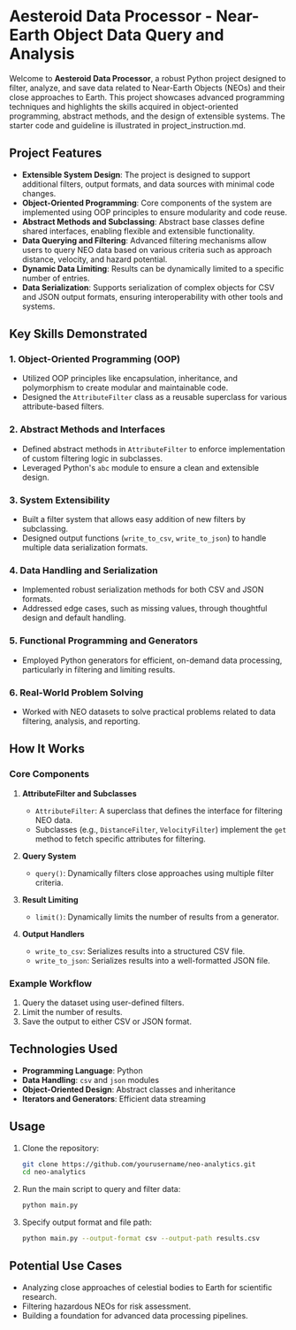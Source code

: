 # Aesteroid Data Processor - Near-Earth Object Data Query and Analysis

Welcome to **Aesteroid Data Processor**, a robust Python project designed to filter, analyze, and save data related to Near-Earth Objects (NEOs) and their close approaches to Earth. This project showcases advanced programming techniques and highlights the skills acquired in object-oriented programming, abstract methods, and the design of extensible systems. The starter code and guideline is illustrated in project_instruction.md.

## Project Features

- **Extensible System Design**: The project is designed to support additional filters, output formats, and data sources with minimal code changes.
- **Object-Oriented Programming**: Core components of the system are implemented using OOP principles to ensure modularity and code reuse.
- **Abstract Methods and Subclassing**: Abstract base classes define shared interfaces, enabling flexible and extensible functionality.
- **Data Querying and Filtering**: Advanced filtering mechanisms allow users to query NEO data based on various criteria such as approach distance, velocity, and hazard potential.
- **Dynamic Data Limiting**: Results can be dynamically limited to a specific number of entries.
- **Data Serialization**: Supports serialization of complex objects for CSV and JSON output formats, ensuring interoperability with other tools and systems.

## Key Skills Demonstrated

### 1. Object-Oriented Programming (OOP)
- Utilized OOP principles like encapsulation, inheritance, and polymorphism to create modular and maintainable code.
- Designed the `AttributeFilter` class as a reusable superclass for various attribute-based filters.

### 2. Abstract Methods and Interfaces
- Defined abstract methods in `AttributeFilter` to enforce implementation of custom filtering logic in subclasses.
- Leveraged Python's `abc` module to ensure a clean and extensible design.

### 3. System Extensibility
- Built a filter system that allows easy addition of new filters by subclassing.
- Designed output functions (`write_to_csv`, `write_to_json`) to handle multiple data serialization formats.

### 4. Data Handling and Serialization
- Implemented robust serialization methods for both CSV and JSON formats.
- Addressed edge cases, such as missing values, through thoughtful design and default handling.

### 5. Functional Programming and Generators
- Employed Python generators for efficient, on-demand data processing, particularly in filtering and limiting results.

### 6. Real-World Problem Solving
- Worked with NEO datasets to solve practical problems related to data filtering, analysis, and reporting.

## How It Works

### Core Components

1. **AttributeFilter and Subclasses**
   - `AttributeFilter`: A superclass that defines the interface for filtering NEO data.
   - Subclasses (e.g., `DistanceFilter`, `VelocityFilter`) implement the `get` method to fetch specific attributes for filtering.

2. **Query System**
   - `query()`: Dynamically filters close approaches using multiple filter criteria.

3. **Result Limiting**
   - `limit()`: Dynamically limits the number of results from a generator.

4. **Output Handlers**
   - `write_to_csv`: Serializes results into a structured CSV file.
   - `write_to_json`: Serializes results into a well-formatted JSON file.

### Example Workflow

1. Query the dataset using user-defined filters.
2. Limit the number of results.
3. Save the output to either CSV or JSON format.

## Technologies Used

- **Programming Language**: Python
- **Data Handling**: `csv` and `json` modules
- **Object-Oriented Design**: Abstract classes and inheritance
- **Iterators and Generators**: Efficient data streaming

## Usage

1. Clone the repository:
   ```bash
   git clone https://github.com/yourusername/neo-analytics.git
   cd neo-analytics
   ```

2. Run the main script to query and filter data:
   ```bash
   python main.py
   ```

3. Specify output format and file path:
   ```bash
   python main.py --output-format csv --output-path results.csv
   ```

## Potential Use Cases

- Analyzing close approaches of celestial bodies to Earth for scientific research.
- Filtering hazardous NEOs for risk assessment.
- Building a foundation for advanced data processing pipelines.


